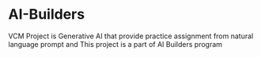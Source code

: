 # AI-Builders
VCM Project is Generative AI that provide practice assignment from natural language prompt and This project is a part of AI Builders program
